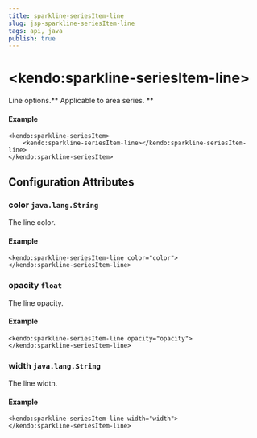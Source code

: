 ```yaml
---
title: sparkline-seriesItem-line
slug: jsp-sparkline-seriesItem-line
tags: api, java
publish: true
---
```


# \<kendo:sparkline-seriesItem-line\>

Line options.** Applicable to area series. **

#### Example
    <kendo:sparkline-seriesItem>
        <kendo:sparkline-seriesItem-line></kendo:sparkline-seriesItem-line>
    </kendo:sparkline-seriesItem>

## Configuration Attributes

### color `java.lang.String`

The line color.

#### Example
    <kendo:sparkline-seriesItem-line color="color">
    </kendo:sparkline-seriesItem-line>

### opacity `float`

The line opacity.

#### Example
    <kendo:sparkline-seriesItem-line opacity="opacity">
    </kendo:sparkline-seriesItem-line>

### width `java.lang.String`

The line width.

#### Example
    <kendo:sparkline-seriesItem-line width="width">
    </kendo:sparkline-seriesItem-line>

